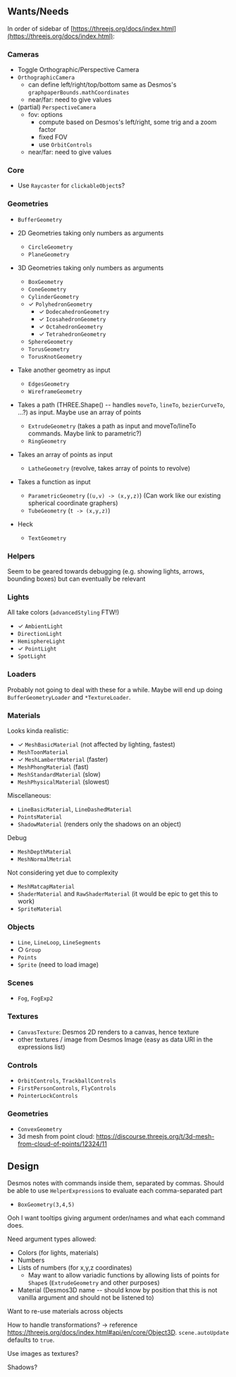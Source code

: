 ## Wants/Needs

In order of sidebar of [https://threejs.org/docs/index.html](https://threejs.org/docs/index.html):

### Cameras
- Toggle Orthographic/Perspective Camera
- `OrthographicCamera`
  - can define left/right/top/bottom same as Desmos's `graphpaperBounds.mathCoordinates`
  - near/far: need to give values
- (partial) `PerspectiveCamera`
  - fov: options
    - compute based on Desmos's left/right, some trig and a zoom factor
    - fixed FOV
    - use `OrbitControls`
  - near/far: need to give values

### Core
- Use `Raycaster` for `clickableObject`s?

### Geometries

- `BufferGeometry`

- 2D Geometries taking only numbers as arguments
  - `CircleGeometry`
  - `PlaneGeometry`
- 3D Geometries taking only numbers as arguments
  - `BoxGeometry`
  - `ConeGeometry`
  - `CylinderGeometry`
  - ✓ `PolyhedronGeometry`
    - ✓ `DodecahedronGeometry`
    - ✓ `IcosahedronGeometry`
    - ✓ `OctahedronGeometry`
    - ✓ `TetrahedronGeometry`
  - `SphereGeometry`
  - `TorusGeometry`
  - `TorusKnotGeometry`
- Take another geometry as input
  - `EdgesGeometry`
  - `WireframeGeometry`
- Takes a path (THREE.Shape() -- handles `moveTo`, `lineTo`, `bezierCurveTo`, ...?) as input. Maybe use an array of points
  - `ExtrudeGeometry` (takes a path as input and moveTo/lineTo commands. Maybe link to parametric?)
  - `RingGeometry`
- Takes an array of points as input
  - `LatheGeometry` (revolve, takes array of points to revolve)
- Takes a function as input
  - `ParametricGeometry` (`(u,v) -> (x,y,z)`) (Can work like our existing spherical coordinate graphers)
  - `TubeGeometry` (`t -> (x,y,z)`)
- Heck
  - `TextGeometry`

### Helpers
Seem to be geared towards debugging (e.g. showing lights, arrows, bounding boxes) but can eventually be relevant

### Lights

All take colors (`advancedStyling` FTW!)

- ✓ `AmbientLight`
- `DirectionLight`
- `HemisphereLight`
- ✓ `PointLight`
- `SpotLight`

### Loaders
Probably not going to deal with these for a while. Maybe will end up doing `BufferGeometryLoader` and `*TextureLoader`.

### Materials

Looks kinda realistic:
- ✓ `MeshBasicMaterial` (not affected by lighting, fastest)
- `MeshToonMaterial`
- ✓ `MeshLambertMaterial` (faster)
- `MeshPhongMaterial` (fast)
- `MeshStandardMaterial` (slow)
- `MeshPhysicalMaterial` (slowest)

Miscellaneous:
- `LineBasicMaterial`, `LineDashedMaterial`
- `PointsMaterial`
- `ShadowMaterial` (renders only the shadows on an object)

Debug
- `MeshDepthMaterial`
- `MeshNormalMetrial`

Not considering yet due to complexity
- `MeshMatcapMaterial`
- `ShaderMaterial` and `RawShaderMaterial` (it would be epic to get this to work)
- `SpriteMaterial`

### Objects

- `Line`, `LineLoop`, `LineSegments`
- ○ `Group`
- `Points`
- `Sprite` (need to load image)

### Scenes

- `Fog`, `FogExp2`

### Textures

- `CanvasTexture`: Desmos 2D renders to a canvas, hence texture
- other textures / image from Desmos Image (easy as data URI in the expressions list)

### Controls

- `OrbitControls`, `TrackballControls`
- `FirstPersonControls`, `FlyControls`
- `PointerLockControls`

### Geometries

- `ConvexGeometry`
- 3d mesh from point cloud: https://discourse.threejs.org/t/3d-mesh-from-cloud-of-points/12324/11


## Design

Desmos notes with commands inside them, separated by commas. Should be able to use `HelperExpression`s to evaluate each comma-separated part

- `BoxGeometry(3,4,5)`

Ooh I want tooltips giving argument order/names and what each command does.

Need argument types allowed:
- Colors (for lights, materials)
- Numbers
- Lists of numbers (for x,y,z coordinates)
  - May want to allow variadic functions by allowing lists of points for `Shape`s (`ExtrudeGeometry` and other purposes)
- Material (Desmos3D name -- should know by position that this is not vanilla argument and should not be listened to)

Want to re-use materials across objects

How to handle transformations? → reference https://threejs.org/docs/index.html#api/en/core/Object3D. `scene.autoUpdate` defaults to `true`.

Use images as textures?

Shadows?
